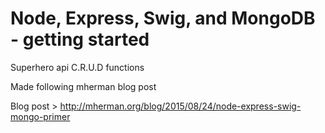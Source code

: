 # Node, Express, Swig, and MongoDB - getting started

Superhero api 
C.R.U.D functions 





Made following mherman blog post

Blog post > http://mherman.org/blog/2015/08/24/node-express-swig-mongo-primer

